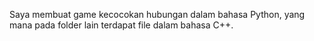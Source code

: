 Saya membuat game kecocokan hubungan dalam bahasa Python, yang mana pada folder lain terdapat file dalam bahasa C++.
